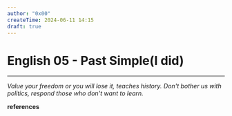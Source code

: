 ```yaml
---
author: "0x00"
createTime: 2024-06-11 14:15
draft: true
---
```


# English 05 - Past Simple(I did)


---
*Value your freedom or you will lose it, teaches history. Don't bother us with politics, respond those who don't want to learn.*

**references**



